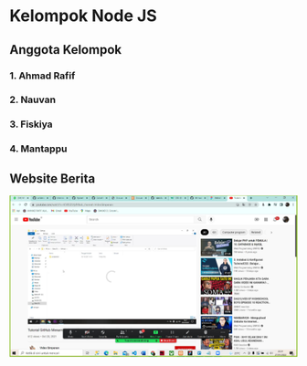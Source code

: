 # Kelompok Node JS

## Anggota Kelompok
### 1. Ahmad Rafif
### 2. Nauvan
### 3. Fiskiya
### 4. Mantappu

## Website Berita
![ss Web](SSweb/Page.JPG)
